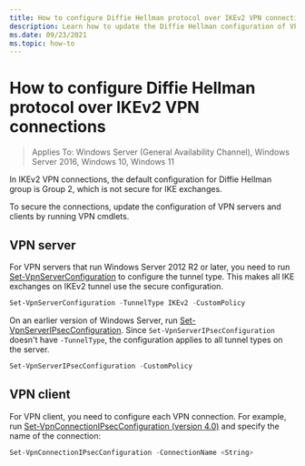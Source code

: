 ```yaml
---
title: How to configure Diffie Hellman protocol over IKEv2 VPN connections
description: Learn how to update the Diffie Hellman configuration of VPN servers and clients by running VPN cmdlets to secure connections.
ms.date: 09/23/2021
ms.topic: how-to
---
```


# How to configure Diffie Hellman protocol over IKEv2 VPN connections

>Applies To: Windows Server (General Availability Channel), Windows Server 2016, Windows 10, Windows 11

In IKEv2 VPN connections, the default configuration for Diffie Hellman group is Group 2, which is not secure for IKE exchanges.

To secure the connections, update the configuration of VPN servers and clients by running VPN cmdlets.

## VPN server

For VPN servers that run Windows Server 2012 R2 or later, you need to run [Set-VpnServerConfiguration](/powershell/module/remoteaccess/set-vpnserverconfiguration?view=win10-ps&preserve-view=true) to configure the tunnel type. This makes all IKE exchanges on IKEv2 tunnel use the secure configuration.

```powershell
Set-VpnServerConfiguration -TunnelType IKEv2 -CustomPolicy
```

On an earlier version of Windows Server, run [Set-VpnServerIPsecConfiguration](/previous-versions/windows/powershell-scripting/hh918373(v=wps.620)). Since `Set-VpnServerIPsecConfiguration` doesn't have `-TunnelType`, the configuration applies to all tunnel types on the server.

```powershell
Set-VpnServerIPsecConfiguration -CustomPolicy
```

## VPN client 

For VPN client, you need to configure each VPN connection. 
For example, run [Set-VpnConnectionIPsecConfiguration (version 4.0)](/powershell/module/vpnclient/set-vpnconnectionipsecconfiguration?view=win10-ps&preserve-view=true) and specify the name of the connection:


```powershell
Set-VpnConnectionIPsecConfiguration -ConnectionName <String>
```